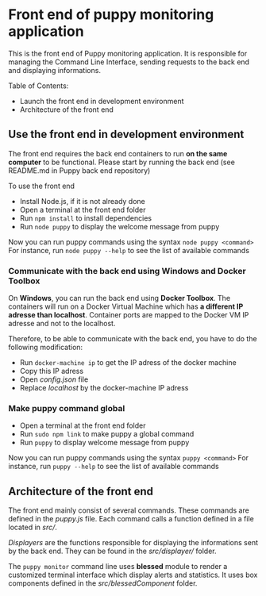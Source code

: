 # Front end of puppy monitoring application

This is the front end of Puppy monitoring application.
It is responsible for managing the Command Line Interface, sending requests to the back end and displaying informations.

Table of Contents:
- Launch the front end in development environment
- Architecture of the front end

## Use the front end in development environment

The front end requires the back end containers to run **on the same computer** to be functional.
Please start by running the back end (see README.md in Puppy back end repository)

To use the front end
- Install Node.js, if it is not already done
- Open a terminal at the front end folder
- Run `npm install` to install dependencies
- Run `node puppy` to display the welcome message from puppy

Now you can run puppy commands using the syntax `node puppy <command>`
For instance, run `node puppy --help` to see the list of available commands

### Communicate with the back end using Windows and Docker Toolbox

On **Windows**, you can run the back end using **Docker Toolbox**. The containers will run on a Docker Virtual Machine which has **a different IP adresse than localhost**.
Container ports are mapped to the Docker VM IP adresse and not to the localhost.

Therefore, to be able to communicate with the back end, you have to do the following modification:
- Run `docker-machine ip` to get the IP adress of the docker machine
- Copy this IP adress
- Open *config.json* file
- Replace *localhost* by the docker-machine IP adress

### Make puppy command global

- Open a terminal at the front end folder
- Run `sudo npm link` to make puppy a global command
- Run `puppy` to display welcome message from puppy

Now you can run puppy commands using the syntax `puppy <command>`
For instance, run `puppy --help` to see the list of available commands

## Architecture of the front end

The front end mainly consist of several commands. These commands are defined in the *puppy.js* file.
Each command calls a function defined in a file located in *src/*.

*Displayers* are the functions responsible for displaying the informations sent by the back end.
They can be found in the *src/displayer/* folder.

The `puppy monitor` command line uses **blessed** module to render a customized terminal interface which display alerts and statistics. It uses box components defined in the *src/blessedComponent* folder.
